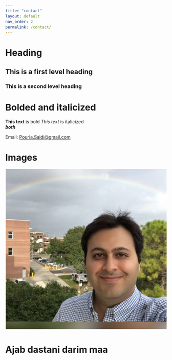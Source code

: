 ```yaml
---
title: "contact"
layout: default
nav_order: 2
permalink: /contact/
---
```


# Heading

## This is a first level heading

### This is a second level heading

# Bolded and italicized
**This text**  is bold
*This text* is italicized
<br>
***both***

Email: Pouria.Saidi@gmail.com
# Images
![Pouria Saidi](Images/Pouria.png)

# Ajab dastani darim maa
